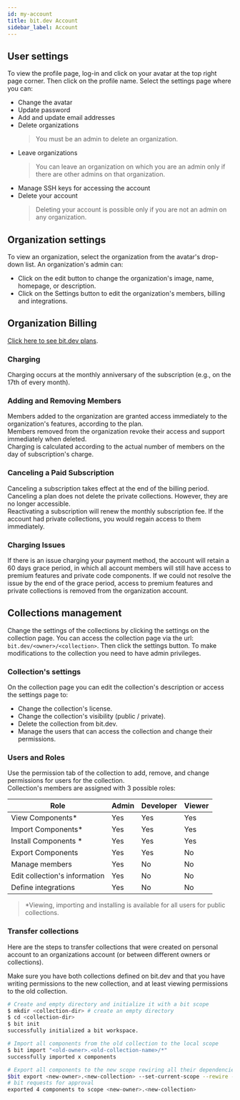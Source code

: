 ```yaml
---
id: my-account
title: bit.dev Account
sidebar_label: Account
---
```


## User settings

To view the profile page, log-in and click on your avatar at the top right page corner. Then click on the profile name. Select the settings page where you can: 

- Change the avatar
- Update password
- Add and update email addresses
- Delete organizations
  > You must be an admin to delete an organization.
- Leave organizations
  > You can leave an organization on which you are an admin only if there are other admins on that organization.  
- Manage SSH keys for accessing the account
- Delete your account
  > Deleting your account is possible only if you are not an admin on any organization.

## Organization settings

To view an organization, select the organization from the avatar's drop-down list. An organization's admin can:  

- Click on the edit button to change the organization's image, name, homepage, or description.  
- Click on the Settings button to edit the organization's members, billing and integrations.  

## Organization Billing  

[Click here to see bit.dev plans](https://bit.dev/pricing).

### Charging

Charging occurs at the monthly anniversary of the subscription (e.g., on the 17th of every month).  

### Adding and Removing Members

Members added to the organization are granted access immediately to the organization's features, according to the plan.  
Members removed from the organization revoke their access and support immediately when deleted.  
Charging is calculated according to the actual number of members on the day of subscription's charge.  

### Canceling a Paid Subscription

Canceling a subscription takes effect at the end of the billing period. Canceling a plan does not delete the private collections. However, they are no longer accessible.  
Reactivating a subscription will renew the monthly subscription fee. If the account had private collections, you would regain access to them immediately.

### Charging Issues

If there is an issue charging your payment method, the account will retain a 60 days grace period, in which all account members will still have access to premium features and private code components.
If we could not resolve the issue by the end of the grace period, access to premium features and private collections is removed from the organization account.

## Collections management

Change the settings of the collections by clicking the settings on the collection page. You can access the collection page via the url: `bit.dev/<owner>/<collection>`. Then click the settings button. To make modifications to the collection you need to have admin privileges.  

### Collection's settings

On the collection page you can edit the collection's description or access the settings page to:  

- Change the collection's license.
- Change the collection's visibility (public / private).
- Delete the collection from bit.dev.
- Manage the users that can access the collection and change their permissions.

### Users and Roles

Use the permission tab of the collection to add, remove, and change permissions for users for the collection.  
Collection's members are assigned with 3 possible roles:  

| Role | Admin | Developer | Viewer |
|---|---|---|---|
| View Components* | Yes | Yes | Yes |
| Import Components* | Yes | Yes | Yes |
| Install Components * | Yes| Yes | Yes |
| Export Components | Yes| Yes | No |
| Manage members | Yes | No | No |
| Edit collection's information | Yes | No | No |
| Define integrations | Yes | No | No |

> *Viewing, importing and installing is available for all users for public collections.  

### Transfer collections

Here are the steps to transfer collections that were created on personal account to an organizations account (or between different owners or collections).  

Make sure you have both collections defined on bit.dev and that you have writing permissions to the new collection, and at least viewing permissions to the old collection.  

```bash
# Create and empty directory and initialize it with a bit scope
$ mkdir <collection-dir> # create an empty directory
$ cd <collection-dir>
$ bit init
successfully initialized a bit workspace.

# Import all components from the old collection to the local scope
$ bit import "<old-owner>.<old-collection-name>/*"
successfully imported x components

# Export all components to the new scope rewiring all their dependencies to the new collection
$bit export <new-owner>.<new-collection> --set-current-scope --rewire --include-dependencies --all
# bit requests for approval
exported 4 components to scope <new-owner>.<new-collection>
```
